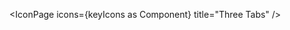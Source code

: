 <script lang="ts">
  import type { Component } from 'svelte';
  import { IconPage, filterIconsByKeyword } from 'runes-webkit'
  import * as icons from '$lib'
  const keywordsToInclude = 'Solid';
  const keyIcons = filterIconsByKeyword(icons, keywordsToInclude);
</script>

<IconPage icons={keyIcons as Component} title="Three Tabs" />